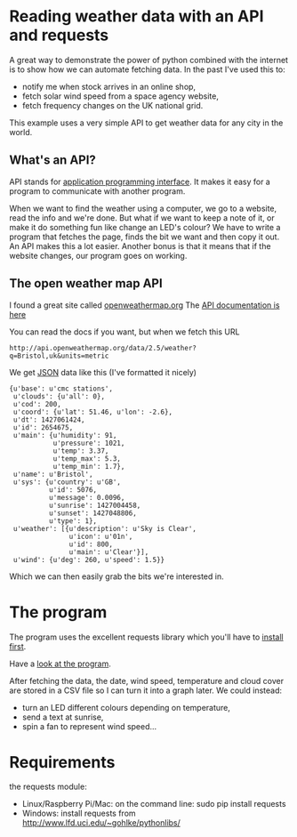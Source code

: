 # Reading weather data with an API and requests

A great way to demonstrate the power of python combined with the internet is to
show how we can automate fetching data. In the past I've used this to:

* notify me when stock arrives in an online shop,
* fetch solar wind speed from a space agency website,
* fetch frequency changes on the UK national grid.

This example uses a very simple API to get weather data for any city in the
world.

## What's an API?

API stands for [application programming
interface](http://en.wikipedia.org/wiki/Application_programming_interface). It
makes it easy for a program to communicate with another program.

When we want to find the weather using a computer, we go to a website, read the
info and we're done. But what if we want to keep a note of it, or make it do
something fun like change an LED's colour? We have to write a program that
fetches the page, finds the bit we want and then copy it out. An API makes this
a lot easier. Another bonus is that it means that if the website changes, our
program goes on working.

## The open weather map API

I found a great site called [openweathermap.org](http://openweathermap.org)
The [API documentation is here](http://openweathermap.org/api)

You can read the docs if you want, but when we fetch this URL

    http://api.openweathermap.org/data/2.5/weather?q=Bristol,uk&units=metric

We get [JSON](http://en.wikipedia.org/wiki/JSON) data like this (I've formatted
it nicely)

    {u'base': u'cmc stations',
     u'clouds': {u'all': 0},
     u'cod': 200,
     u'coord': {u'lat': 51.46, u'lon': -2.6},
     u'dt': 1427061424,
     u'id': 2654675,
     u'main': {u'humidity': 91,
               u'pressure': 1021,
               u'temp': 3.37,
               u'temp_max': 5.3,
               u'temp_min': 1.7},
     u'name': u'Bristol',
     u'sys': {u'country': u'GB',
              u'id': 5076,
              u'message': 0.0096,
              u'sunrise': 1427004458,
              u'sunset': 1427048806,
              u'type': 1},
     u'weather': [{u'description': u'Sky is Clear',
                   u'icon': u'01n',
                   u'id': 800,
                   u'main': u'Clear'}],
     u'wind': {u'deg': 260, u'speed': 1.5}}

Which we can then easily grab the bits we're interested in.

# The program

The program uses the excellent requests library which you'll have to 
[install first](#requirements).

Have a [look at the program](weather.py).

After fetching the data, the date, wind speed, temperature and
cloud cover are stored in a CSV file so I can turn it into a graph later. 
We could instead:

* turn an LED different colours depending on temperature,
* send a text at sunrise,
* spin a fan to represent wind speed... 

# Requirements 

the requests module:

* Linux/Raspberry Pi/Mac: on the command line: sudo pip install requests
* Windows: install requests from http://www.lfd.uci.edu/~gohlke/pythonlibs/
